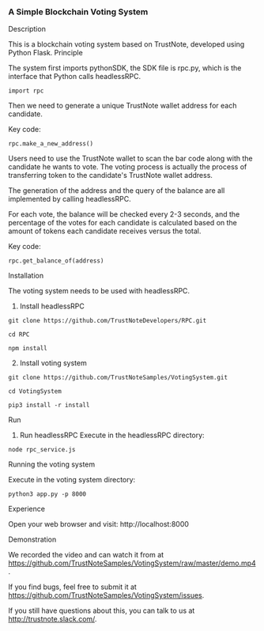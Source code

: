 ### A Simple Blockchain Voting System

Description

This is a blockchain voting system based on TrustNote, developed using Python Flask.
Principle

The system first imports pythonSDK, the SDK file is rpc.py, which is the interface that Python calls headlessRPC.

```
import rpc
```
Then we need to generate a unique TrustNote wallet address for each candidate.

Key code:

```
rpc.make_a_new_address()

```

Users need to use the TrustNote wallet to scan the bar code along with the candidate he wants to vote. The voting process is actually the process of transferring token to the candidate's TrustNote wallet address.

The generation of the address and the query of the balance are all implemented by calling headlessRPC.

For each vote, the balance will be checked every 2-3 seconds, and the percentage of the votes for each candidate is calculated based on the amount of tokens each candidate receives versus the total.

Key code:

```
rpc.get_balance_of(address)
```

Installation


The voting system needs to be used with headlessRPC.


1. Install headlessRPC

```
git clone https://github.com/TrustNoteDevelopers/RPC.git

cd RPC

npm install
```

2. Install voting system

```
git clone https://github.com/TrustNoteSamples/VotingSystem.git

cd VotingSystem

pip3 install -r install
```

Run

1. Run headlessRPC Execute in the headlessRPC directory:

```
node rpc_service.js
```

Running the voting system

Execute in the voting system directory:

```
python3 app.py -p 8000
```

Experience

Open your web browser and visit: http://localhost:8000

Demonstration

We recorded the video and can watch it from at https://github.com/TrustNoteSamples/VotingSystem/raw/master/demo.mp4.

If you find bugs, feel free to submit it at https://github.com/TrustNoteSamples/VotingSystem/issues.

If you still have questions about this, you can talk to us at http://trustnote.slack.com/.
 
